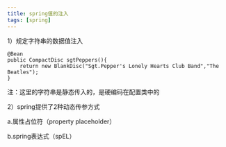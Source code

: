 ```yaml
---
title: spring值的注入
tags: [spring]
---
```


1）规定字符串的数据值注入

```
@Bean
public CompactDisc sgtPeppers(){
    return new BlankDisc("Sgt.Pepper's Lonely Hearts Club Band","The Beatles");
}
```

注：这里的字符串是静态传入的，是硬编码在配置类中的

2）spring提供了2种动态传参方式

a.属性占位符（property placeholder）

b.spring表达式（spEL）


